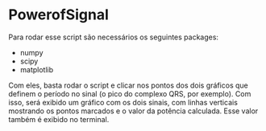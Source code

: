 # PowerofSignal

Para rodar esse script são necessários os seguintes packages:

<ul>
    <li> numpy
    <li> scipy
    <li> matplotlib 
</ul>

Com eles, basta rodar o script e clicar nos pontos dos dois gráficos que definem o período no sinal (o pico do complexo QRS, por exemplo). Com isso, será exibido um gráfico com os dois sinais, com linhas verticais mostrando os pontos marcados e o valor da potência calculada. Esse valor também é exibido no terminal.